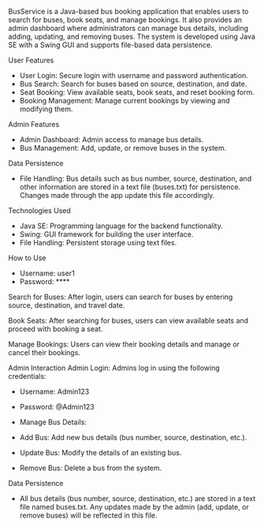 
BusService is a Java-based bus booking application that enables users to search for buses, book seats, and manage bookings. It also provides an admin dashboard where administrators can manage bus details, including adding, updating, and removing buses. The system is developed using Java SE with a Swing GUI and supports file-based data persistence.

User Features
* User Login: Secure login with username and password authentication.
* Bus Search: Search for buses based on source, destination, and date.
* Seat Booking: View available seats, book seats, and reset booking form.
* Booking Management: Manage current bookings by viewing and modifying them.

Admin Features
* Admin Dashboard: Admin access to manage bus details.
* Bus Management: Add, update, or remove buses in the system.
  
Data Persistence
* File Handling: Bus details such as bus number, source, destination, and other information are stored in a text file (buses.txt) for persistence. Changes made through the app update this file accordingly.
  
Technologies Used
* Java SE: Programming language for the backend functionality.
* Swing: GUI framework for building the user interface.
* File Handling: Persistent storage using text files.


How to Use 

* Username: user1
* Password: ****

Search for Buses:
After login, users can search for buses by entering source, destination, and travel date.

Book Seats:
After searching for buses, users can view available seats and proceed with booking a seat.

Manage Bookings:
Users can view their booking details and manage or cancel their bookings.

 Admin Interaction
 Admin Login:
 Admins log in using the following credentials:

* Username: Admin123
* Password: @Admin123
* Manage Bus Details:

* Add Bus: Add new bus details (bus number, source, destination, etc.).
* Update Bus: Modify the details of an existing bus.
* Remove Bus: Delete a bus from the system.

Data Persistence
* All bus details (bus number, source, destination, etc.) are stored in a text file named buses.txt.
Any updates made by the admin (add, update, or remove buses) will be reflected in this file.
